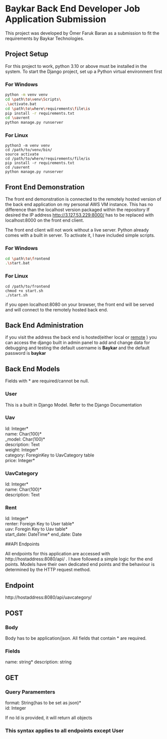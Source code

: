 # Baykar Back End Developer Job Application Submission

This project was developed by Ömer Faruk Baran as a submission to fit the requirements by Baykar Technologies.

## Project Setup

For this project to work, python 3.10 or above must be installed in the system. To start the Django project, set up a Python virtual environment first

### For Windows

```bash
python -m venv venv
cd \path\to\venv\Scripts\
.\activate.bat
cd \path\to\where\requirements\file\is
pip install -r requirements.txt
cd \uavrent
python manage.py runserver
```


### For Linux

```shell
python3 -m venv venv
cd /path/to/venv/bin/
source activate
cd /path/to/where/requirements/file/is
pip install -r requirements.txt
cd /uavrent
python manage.py runserver
```

## Front End Demonstration

The front end demonstration is connected to the remotely hosted version of the back end application on my personal AWS VM instance. This has no difference than the localhost version packaged within the repository
If desired the IP address http://3.127.53.229:8000/ has to be replaced with localhost:8000 on the front end client. 

The front end client will not work without a live server. Python already comes with a built in server. To activate it, I have included simple scripts.

### For Windows
```bash
cd \path\to\frontend
.\start.bat
```
### For Linux

```shell
cd /path/to/frontend
chmod +x start.sh
./start.sh
```
if you open localhost:8080 on your browser, the front end will be served and will connect to the remotely hosted back end.

## Back End Administration

if you visit the address the back end is hosted(either local or [remote](http://3.127.53.229:8000/admin/) ) you can access the django built in admin panel to add and change data for debugging and testing the default username is <strong>Baykar</strong>
and the default password is <strong>baykar</strong>

## Back End Models

Fields with * are required/cannot be null.

### User

This is a built in Django Model. Refer to the Django Documentation

### Uav

Id: Integer* <br>
name: Char(100)* <br>
_model: Char(100)* <br>
description: Text <br>
weight: Integer* <br>
category: ForeginKey to UavCategory table <br>
price: Integer* <br>

### UavCategory

Id: Integer* <br>
name: Char(100)* <br>
description: Text <br>


### Rent

Id: Integer* <br>
renter: Foreign Key to User table* <br>
uav: Foregin Key to Uav table* <br>
start_date: DateTime*
end_date: Date

##API Endpoints

All endpoints for this application are accessed with http://hostaddress:8080/api/ . I have followed a simple logic for the end points. Models have their own dedicated end points and the behaviour is determined by
the HTTP request method. 


## Endpoint

http://hostaddress:8080/api/uavcategory/

## POST

### Body

Body has to be application/json. All fields that contain * are required.

### Fields

name: string*
description: string

## GET

### Query Paramemters

format: String(has to be set as json)* <br>
id: Integer <br>

If no Id is provided, it will return all objects <br>

### This syntax applies to all endpoints except User






